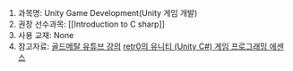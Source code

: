 1. 과목명: Unity Game Development(Unity 게임 개발)
2. 권장 선수과목: [[Introduction to C sharp]]
3. 사용 교재: None
4. 참고자료: [골드메탈 유튜브 강의](https://www.youtube.com/@goldmetal) [retr0의 유니티 (Unity C#) 게임 프로그래밍 에센스](https://www.udemy.com/course/retr0-unity/)
